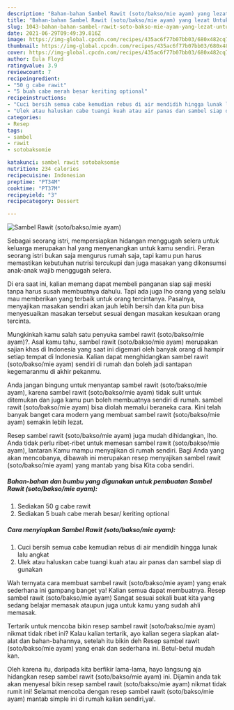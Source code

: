 ```yaml
---
description: "Bahan-bahan Sambel Rawit (soto/bakso/mie ayam) yang lezat Untuk Jualan"
title: "Bahan-bahan Sambel Rawit (soto/bakso/mie ayam) yang lezat Untuk Jualan"
slug: 1043-bahan-bahan-sambel-rawit-soto-bakso-mie-ayam-yang-lezat-untuk-jualan
date: 2021-06-29T09:49:39.816Z
image: https://img-global.cpcdn.com/recipes/435ac6f77b07bb03/680x482cq70/sambel-rawit-sotobaksomie-ayam-foto-resep-utama.jpg
thumbnail: https://img-global.cpcdn.com/recipes/435ac6f77b07bb03/680x482cq70/sambel-rawit-sotobaksomie-ayam-foto-resep-utama.jpg
cover: https://img-global.cpcdn.com/recipes/435ac6f77b07bb03/680x482cq70/sambel-rawit-sotobaksomie-ayam-foto-resep-utama.jpg
author: Eula Floyd
ratingvalue: 3.9
reviewcount: 7
recipeingredient:
- "50 g cabe rawit"
- "5 buah cabe merah besar keriting optional"
recipeinstructions:
- "Cuci bersih semua cabe kemudian rebus di air mendidih hingga lunak lalu angkat"
- "Ulek atau haluskan cabe tuangi kuah atau air panas dan sambel siap di gunakan"
categories:
- Resep
tags:
- sambel
- rawit
- sotobaksomie

katakunci: sambel rawit sotobaksomie 
nutrition: 234 calories
recipecuisine: Indonesian
preptime: "PT34M"
cooktime: "PT37M"
recipeyield: "3"
recipecategory: Dessert

---
```



![Sambel Rawit (soto/bakso/mie ayam)](https://img-global.cpcdn.com/recipes/435ac6f77b07bb03/680x482cq70/sambel-rawit-sotobaksomie-ayam-foto-resep-utama.jpg)

Sebagai seorang istri, mempersiapkan hidangan menggugah selera untuk keluarga merupakan hal yang menyenangkan untuk kamu sendiri. Peran seorang istri bukan saja mengurus rumah saja, tapi kamu pun harus memastikan kebutuhan nutrisi tercukupi dan juga masakan yang dikonsumsi anak-anak wajib menggugah selera.

Di era  saat ini, kalian memang dapat membeli panganan siap saji meski tanpa harus susah membuatnya dahulu. Tapi ada juga lho orang yang selalu mau memberikan yang terbaik untuk orang tercintanya. Pasalnya, menyajikan masakan sendiri akan jauh lebih bersih dan kita pun bisa menyesuaikan masakan tersebut sesuai dengan masakan kesukaan orang tercinta. 



Mungkinkah kamu salah satu penyuka sambel rawit (soto/bakso/mie ayam)?. Asal kamu tahu, sambel rawit (soto/bakso/mie ayam) merupakan sajian khas di Indonesia yang saat ini digemari oleh banyak orang di hampir setiap tempat di Indonesia. Kalian dapat menghidangkan sambel rawit (soto/bakso/mie ayam) sendiri di rumah dan boleh jadi santapan kegemaranmu di akhir pekanmu.

Anda jangan bingung untuk menyantap sambel rawit (soto/bakso/mie ayam), karena sambel rawit (soto/bakso/mie ayam) tidak sulit untuk ditemukan dan juga kamu pun boleh membuatnya sendiri di rumah. sambel rawit (soto/bakso/mie ayam) bisa diolah memalui beraneka cara. Kini telah banyak banget cara modern yang membuat sambel rawit (soto/bakso/mie ayam) semakin lebih lezat.

Resep sambel rawit (soto/bakso/mie ayam) juga mudah dihidangkan, lho. Anda tidak perlu ribet-ribet untuk memesan sambel rawit (soto/bakso/mie ayam), lantaran Kamu mampu menyajikan di rumah sendiri. Bagi Anda yang akan mencobanya, dibawah ini merupakan resep menyajikan sambel rawit (soto/bakso/mie ayam) yang mantab yang bisa Kita coba sendiri.

<!--inarticleads1-->

##### Bahan-bahan dan bumbu yang digunakan untuk pembuatan Sambel Rawit (soto/bakso/mie ayam):

1. Sediakan 50 g cabe rawit
1. Sediakan 5 buah cabe merah besar/ keriting optional




<!--inarticleads2-->

##### Cara menyiapkan Sambel Rawit (soto/bakso/mie ayam):

1. Cuci bersih semua cabe kemudian rebus di air mendidih hingga lunak lalu angkat
1. Ulek atau haluskan cabe tuangi kuah atau air panas dan sambel siap di gunakan




Wah ternyata cara membuat sambel rawit (soto/bakso/mie ayam) yang enak sederhana ini gampang banget ya! Kalian semua dapat membuatnya. Resep sambel rawit (soto/bakso/mie ayam) Sangat sesuai sekali buat kita yang sedang belajar memasak ataupun juga untuk kamu yang sudah ahli memasak.

Tertarik untuk mencoba bikin resep sambel rawit (soto/bakso/mie ayam) nikmat tidak ribet ini? Kalau kalian tertarik, ayo kalian segera siapkan alat-alat dan bahan-bahannya, setelah itu bikin deh Resep sambel rawit (soto/bakso/mie ayam) yang enak dan sederhana ini. Betul-betul mudah kan. 

Oleh karena itu, daripada kita berfikir lama-lama, hayo langsung aja hidangkan resep sambel rawit (soto/bakso/mie ayam) ini. Dijamin anda tak akan menyesal bikin resep sambel rawit (soto/bakso/mie ayam) nikmat tidak rumit ini! Selamat mencoba dengan resep sambel rawit (soto/bakso/mie ayam) mantab simple ini di rumah kalian sendiri,ya!.

